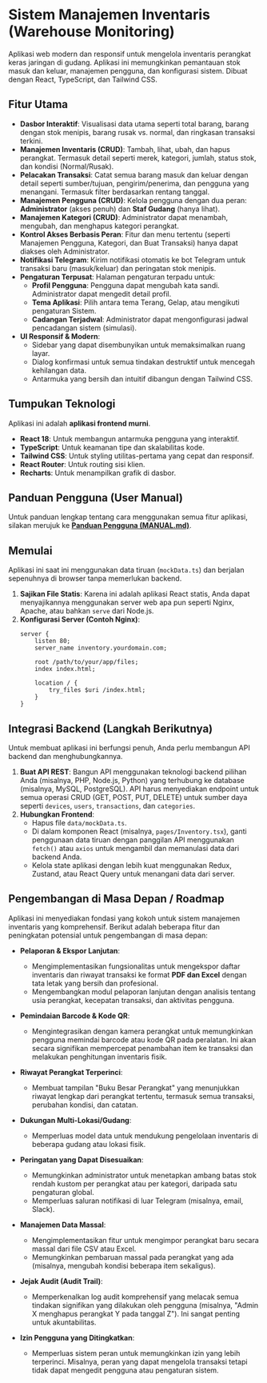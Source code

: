 # Sistem Manajemen Inventaris (Warehouse Monitoring)

Aplikasi web modern dan responsif untuk mengelola inventaris perangkat keras jaringan di gudang. Aplikasi ini memungkinkan pemantauan stok masuk dan keluar, manajemen pengguna, dan konfigurasi sistem. Dibuat dengan React, TypeScript, dan Tailwind CSS.

## Fitur Utama

- **Dasbor Interaktif**: Visualisasi data utama seperti total barang, barang dengan stok menipis, barang rusak vs. normal, dan ringkasan transaksi terkini.
- **Manajemen Inventaris (CRUD)**: Tambah, lihat, ubah, dan hapus perangkat. Termasuk detail seperti merek, kategori, jumlah, status stok, dan kondisi (Normal/Rusak).
- **Pelacakan Transaksi**: Catat semua barang masuk dan keluar dengan detail seperti sumber/tujuan, pengirim/penerima, dan pengguna yang menangani. Termasuk filter berdasarkan rentang tanggal.
- **Manajemen Pengguna (CRUD)**: Kelola pengguna dengan dua peran: **Administrator** (akses penuh) dan **Staf Gudang** (hanya lihat).
- **Manajemen Kategori (CRUD)**: Administrator dapat menambah, mengubah, dan menghapus kategori perangkat.
- **Kontrol Akses Berbasis Peran**: Fitur dan menu tertentu (seperti Manajemen Pengguna, Kategori, dan Buat Transaksi) hanya dapat diakses oleh Administrator.
- **Notifikasi Telegram**: Kirim notifikasi otomatis ke bot Telegram untuk transaksi baru (masuk/keluar) dan peringatan stok menipis.
- **Pengaturan Terpusat**: Halaman pengaturan terpadu untuk:
    - **Profil Pengguna**: Pengguna dapat mengubah kata sandi. Administrator dapat mengedit detail profil.
    - **Tema Aplikasi**: Pilih antara tema Terang, Gelap, atau mengikuti pengaturan Sistem.
    - **Cadangan Terjadwal**: Administrator dapat mengonfigurasi jadwal pencadangan sistem (simulasi).
- **UI Responsif & Modern**:
    - Sidebar yang dapat disembunyikan untuk memaksimalkan ruang layar.
    - Dialog konfirmasi untuk semua tindakan destruktif untuk mencegah kehilangan data.
    - Antarmuka yang bersih dan intuitif dibangun dengan Tailwind CSS.

## Tumpukan Teknologi

Aplikasi ini adalah **aplikasi frontend murni**.

- **React 18**: Untuk membangun antarmuka pengguna yang interaktif.
- **TypeScript**: Untuk keamanan tipe dan skalabilitas kode.
- **Tailwind CSS**: Untuk styling utilitas-pertama yang cepat dan responsif.
- **React Router**: Untuk routing sisi klien.
- **Recharts**: Untuk menampilkan grafik di dasbor.

## Panduan Pengguna (User Manual)

Untuk panduan lengkap tentang cara menggunakan semua fitur aplikasi, silakan merujuk ke [**Panduan Pengguna (MANUAL.md)**](./MANUAL.md).

## Memulai

Aplikasi ini saat ini menggunakan data tiruan (`mockData.ts`) dan berjalan sepenuhnya di browser tanpa memerlukan backend.

1.  **Sajikan File Statis**: Karena ini adalah aplikasi React statis, Anda dapat menyajikannya menggunakan server web apa pun seperti Nginx, Apache, atau bahkan `serve` dari Node.js.
2.  **Konfigurasi Server (Contoh Nginx)**:
    ```nginx
    server {
        listen 80;
        server_name inventory.yourdomain.com;

        root /path/to/your/app/files;
        index index.html;

        location / {
            try_files $uri /index.html;
        }
    }
    ```

## Integrasi Backend (Langkah Berikutnya)

Untuk membuat aplikasi ini berfungsi penuh, Anda perlu membangun API backend dan menghubungkannya.

1.  **Buat API REST**: Bangun API menggunakan teknologi backend pilihan Anda (misalnya, PHP, Node.js, Python) yang terhubung ke database (misalnya, MySQL, PostgreSQL). API harus menyediakan endpoint untuk semua operasi CRUD (GET, POST, PUT, DELETE) untuk sumber daya seperti `devices`, `users`, `transactions`, dan `categories`.
2.  **Hubungkan Frontend**:
    - Hapus file `data/mockData.ts`.
    - Di dalam komponen React (misalnya, `pages/Inventory.tsx`), ganti penggunaan data tiruan dengan panggilan API menggunakan `fetch()` atau `axios` untuk mengambil dan memanulasi data dari backend Anda.
    - Kelola state aplikasi dengan lebih kuat menggunakan Redux, Zustand, atau React Query untuk menangani data dari server.

## Pengembangan di Masa Depan / Roadmap

Aplikasi ini menyediakan fondasi yang kokoh untuk sistem manajemen inventaris yang komprehensif. Berikut adalah beberapa fitur dan peningkatan potensial untuk pengembangan di masa depan:

-   **Pelaporan & Ekspor Lanjutan**:
    -   Mengimplementasikan fungsionalitas untuk mengekspor daftar inventaris dan riwayat transaksi ke format **PDF dan Excel** dengan tata letak yang bersih dan profesional.
    -   Mengembangkan modul pelaporan lanjutan dengan analisis tentang usia perangkat, kecepatan transaksi, dan aktivitas pengguna.

-   **Pemindaian Barcode & Kode QR**:
    -   Mengintegrasikan dengan kamera perangkat untuk memungkinkan pengguna memindai barcode atau kode QR pada peralatan. Ini akan secara signifikan mempercepat penambahan item ke transaksi dan melakukan penghitungan inventaris fisik.

-   **Riwayat Perangkat Terperinci**:
    -   Membuat tampilan "Buku Besar Perangkat" yang menunjukkan riwayat lengkap dari perangkat tertentu, termasuk semua transaksi, perubahan kondisi, dan catatan.

-   **Dukungan Multi-Lokasi/Gudang**:
    -   Memperluas model data untuk mendukung pengelolaan inventaris di beberapa gudang atau lokasi fisik.

-   **Peringatan yang Dapat Disesuaikan**:
    -   Memungkinkan administrator untuk menetapkan ambang batas stok rendah kustom per perangkat atau per kategori, daripada satu pengaturan global.
    -   Memperluas saluran notifikasi di luar Telegram (misalnya, email, Slack).

-   **Manajemen Data Massal**:
    -   Mengimplementasikan fitur untuk mengimpor perangkat baru secara massal dari file CSV atau Excel.
    -   Memungkinkan pembaruan massal pada perangkat yang ada (misalnya, mengubah kondisi beberapa item sekaligus).

-   **Jejak Audit (Audit Trail)**:
    -   Memperkenalkan log audit komprehensif yang melacak semua tindakan signifikan yang dilakukan oleh pengguna (misalnya, "Admin X menghapus perangkat Y pada tanggal Z"). Ini sangat penting untuk akuntabilitas.

-   **Izin Pengguna yang Ditingkatkan**:
    -   Memperluas sistem peran untuk memungkinkan izin yang lebih terperinci. Misalnya, peran yang dapat mengelola transaksi tetapi tidak dapat mengedit pengguna atau pengaturan sistem.
